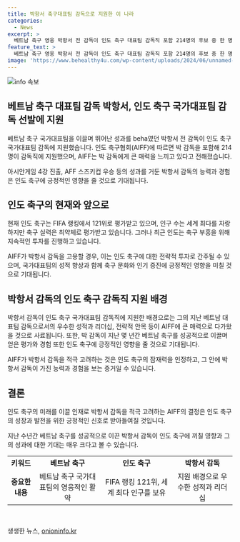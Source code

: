 ```yaml
---
title: 박항서 축구대표팀 감독으로 지원한 이 나라
categories:
  - News
excerpt: >
  베트남 축구 영웅 박항서 전 감독이 인도 축구 대표팀 감독직 포함 214명의 후보 중 한 명으로 선발되기 위해 지원했다. 인도 축구협회는 내달 3일까지 지원자를 받은 후 감독 선임 작업을 시작할 예정이며, 박 감독에게 매력을 느끼고 있지만 연봉 문제로 고민 중이라고 전했다. 박 감독은 베트남 대표팀을 이끌며 아시안게임 4강 진출, AFF 스즈키컵 우승 등 뛰어난 성적을 거두었으며, 이에도 불구하고 인도는 FIFA 랭킹에서 최약체로 평가받고 있지만 축구 부흥을 위해 다방면에서 투자를 늘리고 있다.
feature_text: >
  베트남 축구 영웅 박항서 전 감독이 인도 축구 대표팀 감독직 포함 214명의 후보 중 한 명으로 선발되기 위해 지원했다. 인도 축구협회는 내달 3일까지 지원자를 받은 후 감독 선임 작업을 시작할 예정이며, 박 감독에게 매력을 느끼고 있지만 연봉 문제로 고민 중이라고 전했다. 박 감독은 베트남 대표팀을 이끌며 아시안게임 4강 진출, AFF 스즈키컵 우승 등 뛰어난 성적을 거두었으며, 이에도 불구하고 인도는 FIFA 랭킹에서 최약체로 평가받고 있지만 축구 부흥을 위해 다방면에서 투자를 늘리고 있다.
image: 'https://www.behealthy4u.com/wp-content/uploads/2024/06/unnamed-file.png'
---
```


<p><img src="https://www.behealthy4u.com/wp-content/uploads/2024/06/unnamed-file.png" alt="info 속보" /></p>

<h2 data-ke-size="size26">베트남 축구 대표팀 감독 박항서, 인도 축구 국가대표팀 감독 선발에 지원</h2>

<p data-ke-size="size16">베트남 축구 국가대표팀을 이끌며 뛰어난 성과를 beha였던 박항서 전 감독이 인도 축구 국가대표팀 감독에 지원했습니다. 인도 축구협회(AIFF)에 따르면 박 감독을 포함해 214명이 감독직에 지원했으며, AIFF는 박 감독에게 큰 매력을 느끼고 있다고 전해졌습니다.</p>

<p>아시안게임 4강 진출, AFF 스즈키컵 우승 등의 성과를 거둔 박항서 감독의 능력과 경험은 인도 축구에 긍정적인 영향을 줄 것으로 기대됩니다.</p>

<h2 data-ke-size="size24">인도 축구의 현재와 앞으로</h2>

<p data-ke-size="size16">현재 인도 축구는 FIFA 랭킹에서 121위로 평가받고 있으며, 인구 수는 세계 최다를 자랑하지만 축구 실력은 최약체로 평가받고 있습니다. 그러나 최근 인도는 축구 부흥을 위해 지속적인 투자를 진행하고 있습니다.</p>

<p>AIFF가 박항서 감독을 고용할 경우, 이는 인도 축구에 대한 전략적 투자로 간주될 수 있으며, 국가대표팀의 성적 향상과 함께 축구 문화와 인기 증진에 긍정적인 영향을 미칠 것으로 기대됩니다.</p>

<h2 data-ke-size="size24">박항서 감독의 인도 축구 감독직 지원 배경</h2>

<p data-ke-size="size16">박항서 감독이 인도 축구 국가대표팀 감독직에 지원한 배경으로는 그의 지난 베트남 대표팀 감독으로서의 우수한 성적과 리더십, 전략적 안목 등이 AIFF에 큰 매력으로 다가왔을 것으로 사료됩니다. 또한, 박 감독이 지난 몇 년간 베트남 축구를 성공적으로 이끌며 얻은 평가와 경험 또한 인도 축구에 긍정적인 영향을 줄 것으로 기대됩니다.</p>

<p>AIFF가 박항서 감독을 적극 고려하는 것은 인도 축구의 잠재력을 인정하고, 그 안에 박항서 감독이 가진 능력과 경험을 보는 증거일 수 있습니다.</p>

<h2 data-ke-size="size24">결론</h2>

<p data-ke-size="size16">인도 축구의 미래를 이끌 인재로 박항서 감독을 적극 고려하는 AIFF의 결정은 인도 축구의 성장과 발전을 위한 긍정적인 신호로 받아들여질 것입니다.</p>

<p>지난 수년간 베트남 축구를 성공적으로 이끈 박항서 감독이 인도 축구에 끼칠 영향과 그의 성과에 대한 기대는 매우 크다고 볼 수 있습니다.</p>

<table>
    <tr>
        <td style="text-align: center; height: 17px;"><b>키워드</b></td>
        <td style="text-align: center; height: 17px;"><b>베트남 축구</b></td>
        <td style="text-align: center; height: 17px;"><b>인도 축구</b></td>
        <td style="text-align: center; height: 17px;"><b>박항서 감독</b></td>
    </tr>
    <tr>
        <td style="text-align: center; height: 17px;"><b>중요한 내용</b></td>
        <td style="text-align: center; height: 17px;">베트남 축구 국가대표팀의 영웅적인 활약</td>
        <td style="text-align: center; height: 17px;">FIFA 랭킹 121위, 세계 최다 인구를 보유</td>
        <td style="text-align: center; height: 17px;">지원 배경으로 우수한 성적과 리더십</td>
    </tr>
</table>

<p data-ke-size="size16">&nbsp;</p>
생생한 뉴스, <a href="https://onioninfo.kr" rel="dofollow">onioninfo.kr</a>


